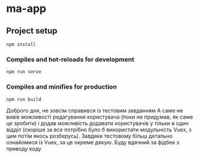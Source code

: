 # ma-app

## Project setup
```
npm install
```

### Compiles and hot-reloads for development
```
npm run serve
```

### Compiles and minifies for production
```
npm run build
```

Доброго дня, не зовсім справився із тестовим завданням
А саме не вивів можливості редагування користувача (поки не придумав, як саме це зробити) і додав можливість додавати користувачів у тільки в один відділ (скоріше за все потрібно було б використати модульність Vuex, з цим потім якось розберусь). Завдяки тестовому більш детально ознайомися із Vuex, за це окреме дякую. Буду вдячний за фідбек з приводу коду
